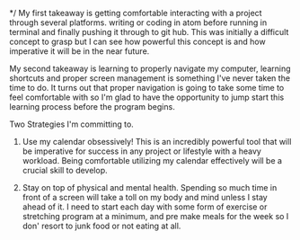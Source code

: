 */ My first takeaway is getting comfortable interacting with a project through several platforms. writing or coding in atom before running in terminal and finally pushing it through to git hub. This was initially a difficult concept to grasp but I can see how powerful this concept is and how imperative it will be in the near future.

My second takeaway is learning to properly navigate my computer, learning shortcuts and proper screen management is something I've never taken the time to do. It turns out that proper navigation is going to take some time to feel comfortable with so I'm glad to have the opportunity to jump start this learning process before the program begins.

Two Strategies I'm committing to.

1) Use my calendar obsessively! This is an incredibly powerful tool that will be imperative for success in any project or lifestyle with a heavy workload. Being comfortable utilizing my calendar effectively will be a crucial skill to develop.

2) Stay on top of physical and mental health. Spending so much time in front of a screen will take a toll on my body and mind unless I stay ahead of it. I need to start each day with some form of exercise or stretching program at a minimum, and pre make meals for the week so I don' resort to junk food or not eating at all. 
